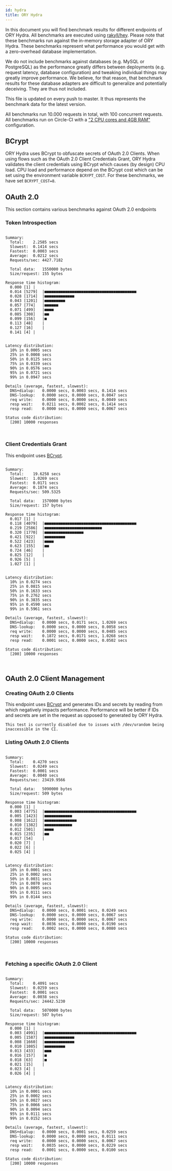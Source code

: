 ```yaml
---
id: hydra
title: ORY Hydra
---
```


In this document you will find benchmark results for different endpoints of ORY Hydra. All benchmarks are executed
using [rakyll/hey](https://github.com/rakyll/hey). Please note that these benchmarks run against the in-memory storage
adapter of ORY Hydra. These benchmarks represent what performance you would get with a zero-overhead database implementation.

We do not include benchmarks against databases (e.g. MySQL or PostgreSQL) as the performance greatly differs between
deployments (e.g. request latency, database configuration) and tweaking individual things may greatly improve performance.
We believe, for that reason, that benchmark results for these database adapters are difficult to generalize and potentially
deceiving. They are thus not included.

This file is updated on every push to master. It thus represents the benchmark data for the latest version.

All benchmarks run 10.000 requests in total, with 100 concurrent requests. All benchmarks run on Circle-CI with a
["2 CPU cores and 4GB RAM"](https://support.circleci.com/hc/en-us/articles/360000489307-Why-do-my-tests-take-longer-to-run-on-CircleCI-than-locally-)
configuration.

## BCrypt

ORY Hydra uses BCrypt to obfuscate secrets of OAuth 2.0 Clients. When using flows such as the OAuth 2.0 Client Credentials
Grant, ORY Hydra validates the client credentials using BCrypt which causes (by design) CPU load. CPU load and performance
depend on the BCrypt cost which can be set using the environment variable `BCRYPT_COST`. For these benchmarks,
we have set `BCRYPT_COST=8`.

## OAuth 2.0

This section contains various benchmarks against OAuth 2.0 endpoints

### Token Introspection

```

Summary:
  Total:	2.2585 secs
  Slowest:	0.1414 secs
  Fastest:	0.0003 secs
  Average:	0.0212 secs
  Requests/sec:	4427.7182
  
  Total data:	1550000 bytes
  Size/request:	155 bytes

Response time histogram:
  0.000 [1]	|
  0.014 [5279]	|■■■■■■■■■■■■■■■■■■■■■■■■■■■■■■■■■■■■■■■■
  0.028 [1714]	|■■■■■■■■■■■■■
  0.043 [1201]	|■■■■■■■■■
  0.057 [774]	|■■■■■■
  0.071 [499]	|■■■■
  0.085 [308]	|■■
  0.099 [156]	|■
  0.113 [48]	|
  0.127 [16]	|
  0.141 [4]	|


Latency distribution:
  10% in 0.0005 secs
  25% in 0.0008 secs
  50% in 0.0125 secs
  75% in 0.0339 secs
  90% in 0.0576 secs
  95% in 0.0721 secs
  99% in 0.0947 secs

Details (average, fastest, slowest):
  DNS+dialup:	0.0000 secs, 0.0003 secs, 0.1414 secs
  DNS-lookup:	0.0000 secs, 0.0000 secs, 0.0047 secs
  req write:	0.0000 secs, 0.0000 secs, 0.0049 secs
  resp wait:	0.0211 secs, 0.0002 secs, 0.1414 secs
  resp read:	0.0000 secs, 0.0000 secs, 0.0067 secs

Status code distribution:
  [200]	10000 responses



```

### Client Credentials Grant

This endpoint uses [BCrypt](#bcrypt).

```

Summary:
  Total:	19.6258 secs
  Slowest:	1.0269 secs
  Fastest:	0.0171 secs
  Average:	0.1874 secs
  Requests/sec:	509.5325
  
  Total data:	1570000 bytes
  Size/request:	157 bytes

Response time histogram:
  0.017 [1]	|
  0.118 [4079]	|■■■■■■■■■■■■■■■■■■■■■■■■■■■■■■■■■■■■■■■■
  0.219 [2586]	|■■■■■■■■■■■■■■■■■■■■■■■■■
  0.320 [1770]	|■■■■■■■■■■■■■■■■■
  0.421 [922]	|■■■■■■■■■
  0.522 [423]	|■■■■
  0.623 [155]	|■■
  0.724 [46]	|
  0.825 [12]	|
  0.926 [5]	|
  1.027 [1]	|


Latency distribution:
  10% in 0.0274 secs
  25% in 0.0815 secs
  50% in 0.1633 secs
  75% in 0.2762 secs
  90% in 0.3835 secs
  95% in 0.4590 secs
  99% in 0.5961 secs

Details (average, fastest, slowest):
  DNS+dialup:	0.0000 secs, 0.0171 secs, 1.0269 secs
  DNS-lookup:	0.0000 secs, 0.0000 secs, 0.0058 secs
  req write:	0.0000 secs, 0.0000 secs, 0.0485 secs
  resp wait:	0.1872 secs, 0.0171 secs, 1.0268 secs
  resp read:	0.0001 secs, 0.0000 secs, 0.0502 secs

Status code distribution:
  [200]	10000 responses



```

## OAuth 2.0 Client Management

### Creating OAuth 2.0 Clients

This endpoint uses [BCrypt](#bcrypt) and generates IDs and secrets by reading from  which negatively impacts
performance. Performance will be better if IDs and secrets are set in the request as opposed to generated by ORY Hydra.

```
This test is currently disabled due to issues with /dev/urandom being inaccessible in the CI.
```

### Listing OAuth 2.0 Clients

```

Summary:
  Total:	0.4270 secs
  Slowest:	0.0249 secs
  Fastest:	0.0001 secs
  Average:	0.0040 secs
  Requests/sec:	23419.9566
  
  Total data:	5090000 bytes
  Size/request:	509 bytes

Response time histogram:
  0.000 [1]	|
  0.003 [4775]	|■■■■■■■■■■■■■■■■■■■■■■■■■■■■■■■■■■■■■■■■
  0.005 [1423]	|■■■■■■■■■■■■
  0.008 [1612]	|■■■■■■■■■■■■■■
  0.010 [1382]	|■■■■■■■■■■■■
  0.012 [501]	|■■■■
  0.015 [235]	|■■
  0.017 [54]	|
  0.020 [7]	|
  0.022 [6]	|
  0.025 [4]	|


Latency distribution:
  10% in 0.0001 secs
  25% in 0.0002 secs
  50% in 0.0031 secs
  75% in 0.0070 secs
  90% in 0.0095 secs
  95% in 0.0111 secs
  99% in 0.0144 secs

Details (average, fastest, slowest):
  DNS+dialup:	0.0000 secs, 0.0001 secs, 0.0249 secs
  DNS-lookup:	0.0000 secs, 0.0000 secs, 0.0067 secs
  req write:	0.0000 secs, 0.0000 secs, 0.0067 secs
  resp wait:	0.0036 secs, 0.0000 secs, 0.0190 secs
  resp read:	0.0002 secs, 0.0000 secs, 0.0080 secs

Status code distribution:
  [200]	10000 responses



```

### Fetching a specific OAuth 2.0 Client

```

Summary:
  Total:	0.4091 secs
  Slowest:	0.0259 secs
  Fastest:	0.0001 secs
  Average:	0.0038 secs
  Requests/sec:	24442.5230
  
  Total data:	5070000 bytes
  Size/request:	507 bytes

Response time histogram:
  0.000 [1]	|
  0.003 [4991]	|■■■■■■■■■■■■■■■■■■■■■■■■■■■■■■■■■■■■■■■■
  0.005 [1587]	|■■■■■■■■■■■■■
  0.008 [1660]	|■■■■■■■■■■■■■
  0.010 [1085]	|■■■■■■■■■
  0.013 [433]	|■■■
  0.016 [157]	|■
  0.018 [63]	|■
  0.021 [15]	|
  0.023 [4]	|
  0.026 [4]	|


Latency distribution:
  10% in 0.0001 secs
  25% in 0.0002 secs
  50% in 0.0027 secs
  75% in 0.0066 secs
  90% in 0.0094 secs
  95% in 0.0111 secs
  99% in 0.0152 secs

Details (average, fastest, slowest):
  DNS+dialup:	0.0000 secs, 0.0001 secs, 0.0259 secs
  DNS-lookup:	0.0000 secs, 0.0000 secs, 0.0111 secs
  req write:	0.0000 secs, 0.0000 secs, 0.0067 secs
  resp wait:	0.0035 secs, 0.0000 secs, 0.0229 secs
  resp read:	0.0001 secs, 0.0000 secs, 0.0100 secs

Status code distribution:
  [200]	10000 responses



```
